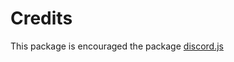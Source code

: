 # Credits

This package is encouraged the package [discord.js](https://npmjs.com/package/discord.js)



